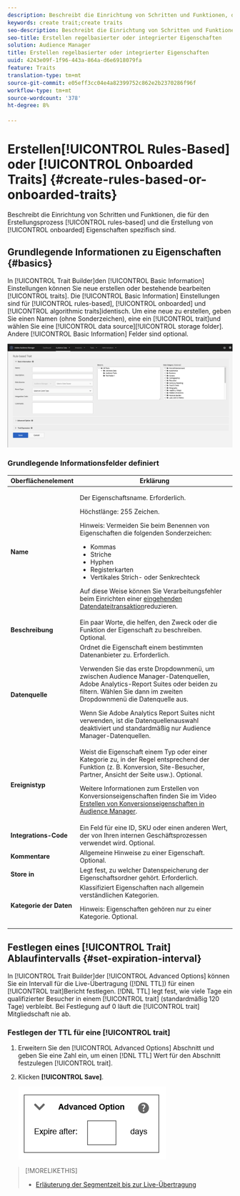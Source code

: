 ```yaml
---
description: Beschreibt die Einrichtung von Schritten und Funktionen, die spezifisch für den regelbasierten und den integrierten Prozess zur Erstellung von Eigenschaften gelten.
keywords: create trait;create traits
seo-description: Beschreibt die Einrichtung von Schritten und Funktionen, die spezifisch für den regelbasierten und den integrierten Prozess zur Erstellung von Eigenschaften gelten.
seo-title: Erstellen regelbasierter oder integrierter Eigenschaften
solution: Audience Manager
title: Erstellen regelbasierter oder integrierter Eigenschaften
uuid: 4243e09f-1f96-443a-864a-d6e6918079fa
feature: Traits
translation-type: tm+mt
source-git-commit: e05eff3cc04e4a82399752c862e2b2370286f96f
workflow-type: tm+mt
source-wordcount: '378'
ht-degree: 8%

---
```



# Erstellen[!UICONTROL Rules-Based] oder [!UICONTROL Onboarded Traits] {#create-rules-based-or-onboarded-traits}

Beschreibt die Einrichtung von Schritten und Funktionen, die für den Erstellungsprozess [!UICONTROL rules-based] und die Erstellung von [!UICONTROL onboarded] Eigenschaften spezifisch sind.

<!-- c_tb_rules_traits.xml -->

## Grundlegende Informationen zu Eigenschaften {#basics}

In [!UICONTROL Trait Builder]den [!UICONTROL Basic Information] Einstellungen können Sie neue erstellen oder bestehende bearbeiten [!UICONTROL traits]. Die [!UICONTROL Basic Information] Einstellungen sind für [!UICONTROL rules-based], [!UICONTROL onboarded] und [!UICONTROL algorithmic traits]identisch. Um eine neue zu erstellen, geben Sie einen Namen (ohne Sonderzeichen), eine ein [!UICONTROL trait]und wählen Sie eine [!UICONTROL data source][!UICONTROL storage folder]. Andere [!UICONTROL Basic Information] Felder sind optional.

<!-- c_tb_basics.xml -->

![create-property](assets/create-trait.png)

### Grundlegende Informationsfelder definiert

<table id="table_42AEC7A5B22346C5BB996D2D36C56229"> 
 <thead> 
  <tr> 
   <th colname="col1" class="entry"> Oberflächenelement </th> 
   <th colname="col2" class="entry"> Erklärung </th> 
  </tr> 
 </thead>
 <tbody> 
  <tr> 
   <td colname="col1"> <b><span class="uicontrol"> Name</span></b> </td> 
   <td colname="col2"> <p>Der Eigenschaftsname. Erforderlich. </p> <p>Höchstlänge: 255 Zeichen. </p> <p> <p>Hinweis: Vermeiden Sie beim Benennen von Eigenschaften die folgenden Sonderzeichen: 
      <ul id="ul_AB38A333F21A4AA9B5656CBA69BA65E3"> 
       <li id="li_0E5033B540BC41E799075845388E85A7">Kommas </li> 
       <li id="li_B1A6C3E3FB98473A91E4675EE09460F0">Striche </li> 
       <li id="li_579302FE34B64FE0AE3C751012839229">Hyphen </li> 
       <li id="li_44890F738CC64E449CC2545D701ECBC7">Registerkarten </li> 
       <li id="li_C203837501A94342923C99A7DAD1ED61">Vertikales Strich- oder Senkrechteck </li> 
      </ul> </p> </p> <p>Auf diese Weise können Sie Verarbeitungsfehler beim Einrichten einer <a href="../../integration/sending-audience-data/batch-data-transfer-explained/inbound-file-contents.md"> eingehenden Datendateitransaktion</a>reduzieren. </p> </td> 
  </tr> 
  <tr> 
   <td colname="col1"> <b><span class="uicontrol"> Beschreibung</span></b> </td> 
   <td colname="col2"> Ein paar Worte, die helfen, den Zweck oder die Funktion der Eigenschaft zu beschreiben. Optional. </td> 
  </tr> 
  <tr> 
   <td colname="col1"> <b><span class="uicontrol"> Datenquelle</span></b> </td> 
   <td colname="col2"> Ordnet die Eigenschaft einem bestimmten Datenanbieter zu. Erforderlich. <p>Verwenden Sie das erste Dropdownmenü, um zwischen Audience Manager-Datenquellen, Adobe Analytics-Report Suites oder beiden zu filtern. Wählen Sie dann im zweiten Dropdownmenü die Datenquelle aus.</p><p> Wenn Sie Adobe Analytics Report Suites nicht verwenden, ist die Datenquellenauswahl deaktiviert und standardmäßig nur Audience Manager-Datenquellen.</p>  </td> 
  </tr>
   <tr> 
   <td colname="col1"> <b><span class="uicontrol"> Ereignistyp</span></b> </td> 
   <td colname="col2"> Weist die Eigenschaft einem Typ oder einer Kategorie zu, in der Regel entsprechend der Funktion (z. B. Konversion, Site-Besucher, Partner, Ansicht der Seite usw.). Optional. <p> Weitere Informationen zum Erstellen von Konversionseigenschaften finden Sie im Video <a href="https://docs.adobe.com/content/help/en/audience-manager-learn/tutorials/build-and-manage-audiences/traits-and-segments/creating-conversion-traits.html">Erstellen von Konversionseigenschaften in Audience Manager</a>. </p></td> 
  </tr> 
  <tr> 
   <td colname="col1"> <b><span class="uicontrol"> Integrations-Code</span></b> </td> 
   <td colname="col2"> Ein Feld für eine ID, SKU oder einen anderen Wert, der von Ihren internen Geschäftsprozessen verwendet wird. Optional. </td> 
  </tr> 
  <tr> 
   <td colname="col1"> <b><span class="uicontrol"> Kommentare</span></b> </td> 
   <td colname="col2"> Allgemeine Hinweise zu einer Eigenschaft. Optional. </td> 
  </tr> 
  <tr> 
   <td colname="col1"> <b><span class="uicontrol"> Store in</span></b> </td> 
   <td colname="col2"> Legt fest, zu welcher Datenspeicherung der Eigenschaftsordner gehört. Erforderlich. </td> 
  </tr> 
  <tr> 
   <td colname="col1"> <b><span class="uicontrol"> Kategorie der Daten</span></b> </td> 
   <td colname="col2"> Klassifiziert Eigenschaften nach allgemein verständlichen Kategorien. <p>Hinweis:  Eigenschaften gehören nur zu einer Kategorie. Optional. </p> </td> 
  </tr> 
 </tbody> 
</table>

## Festlegen eines [!UICONTROL Trait] Ablaufintervalls {#set-expiration-interval}

In [!UICONTROL Trait Builder]der [!UICONTROL Advanced Options] können Sie ein Intervall für die Live-Übertragung ([!DNL TTL]) für einen [!UICONTROL trait]Bericht festlegen. [!DNL TTL] legt fest, wie viele Tage ein qualifizierter Besucher in einem [!UICONTROL trait] (standardmäßig 120 Tage) verbleibt. Bei Festlegung auf 0 läuft die [!UICONTROL trait] Mitgliedschaft nie ab.

<!-- t_tb_ttl.xml -->

### Festlegen der TTL für eine [!UICONTROL trait]

1. Erweitern Sie den [!UICONTROL Advanced Options] Abschnitt und geben Sie eine Zahl ein, um einen [!DNL TTL] Wert für den Abschnitt festzulegen [!UICONTROL trait].
1. Klicken **[!UICONTROL Save]**.

   ![](assets/TTL.png)

>[!MORELIKETHIS]
>
>* [Erläuterung der Segmentzeit bis zur Live-Übertragung](../../features/traits/segment-ttl-explained.md)

